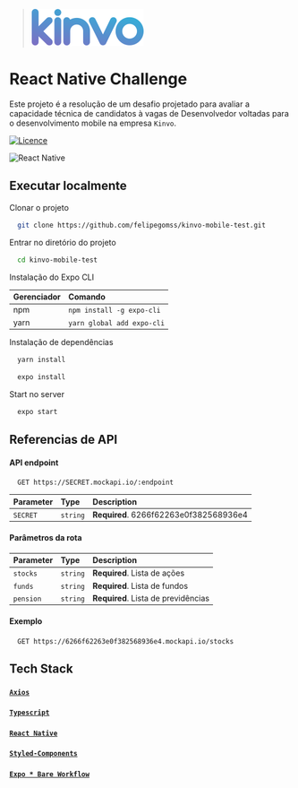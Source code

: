 
> ![Logo Kinvo](https://raw.githubusercontent.com/kinvoapp/kinvo-front-end-test/edd338683b58e87db766d6153b0f8908d14cc79b/logo.svg)
# React Native Challenge

Este projeto é a resolução de um desafio projetado para avaliar a capacidade técnica de candidatos à vagas de Desenvolvedor voltadas para o desenvolvimento mobile na empresa `Kinvo`.

[![Licence](https://img.shields.io/github/license/Ileriayo/markdown-badges?style=for-the-badge)](https://raw.githubusercontent.com/felipegomss/kinvo-mobile-test/master/LICENSE)

![React Native](https://img.shields.io/badge/react_native-%2320232a.svg?style=for-the-badge&logo=react&logoColor=%2361DAFB)

## Executar localmente

Clonar o projeto

```bash
  git clone https://github.com/felipegomss/kinvo-mobile-test.git
```

Entrar no diretório do projeto

```bash
  cd kinvo-mobile-test
```

Instalação do Expo CLI

| Gerenciador | Comando     | 
| :-------- | :------- | 
| npm | `npm install -g expo-cli` | 
| yarn | `yarn global add expo-cli` | 

Instalação de dependências

```bash
  yarn install
```

```bash
  expo install
```

Start no server

```bash
  expo start
```
## Referencias de API

#### API endpoint

```https
  GET https://SECRET.mockapi.io/:endpoint
```

| Parameter | Type     | Description                |
| :-------- | :------- | :------------------------- |
| `SECRET` | `string` | **Required**. 6266f62263e0f382568936e4 |

#### Parâmetros da rota


| Parameter | Type     | Description                       |
| :-------- | :------- | :-------------------------------- |
| `stocks`  | `string` | **Required**. Lista de ações |
| `funds`  | `string` | **Required**. Lista de fundos |
| `pension`  | `string` | **Required**. Lista de previdências |

#### Exemplo

```https
  GET https://6266f62263e0f382568936e4.mockapi.io/stocks
```

## Tech Stack

 ####  [`Axios`](https://axios-http.com/ptbr/) 
 ####  [`Typescript`](https://www.typescriptlang.org/)
 ####  [`React Native`](https://reactnative.dev/)
 ####  [`Styled-Components`](https://styled-components.com/)  
####  [`Expo * Bare Workflow`](https://expo.dev/)






